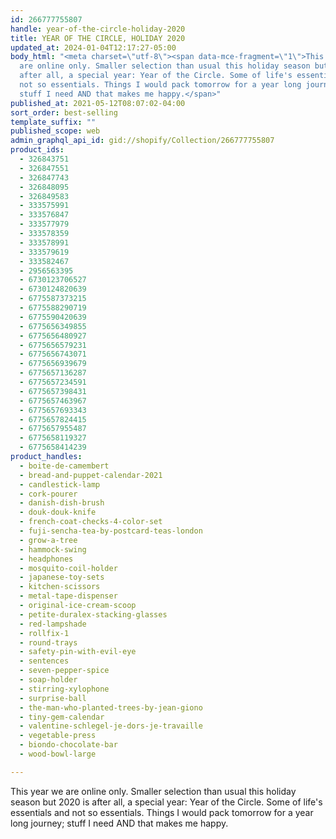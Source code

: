 ```yaml
---
id: 266777755807
handle: year-of-the-circle-holiday-2020
title: YEAR OF THE CIRCLE, HOLIDAY 2020
updated_at: 2024-01-04T12:17:27-05:00
body_html: "<meta charset=\"utf-8\"><span data-mce-fragment=\"1\">This year we
  are online only. Smaller selection than usual this holiday season but 2020 is
  after all, a special year: Year of the Circle. Some of life's essentials and
  not so essentials. Things I would pack tomorrow for a year long journey;
  stuff I need AND that makes me happy.</span>"
published_at: 2021-05-12T08:07:02-04:00
sort_order: best-selling
template_suffix: ""
published_scope: web
admin_graphql_api_id: gid://shopify/Collection/266777755807
product_ids:
  - 326843751
  - 326847551
  - 326847743
  - 326848095
  - 326849583
  - 333575991
  - 333576847
  - 333577979
  - 333578359
  - 333578991
  - 333579619
  - 333582467
  - 2956563395
  - 6730123706527
  - 6730124820639
  - 6775587373215
  - 6775588290719
  - 6775590420639
  - 6775656349855
  - 6775656480927
  - 6775656579231
  - 6775656743071
  - 6775656939679
  - 6775657136287
  - 6775657234591
  - 6775657398431
  - 6775657463967
  - 6775657693343
  - 6775657824415
  - 6775657955487
  - 6775658119327
  - 6775658414239
product_handles:
  - boite-de-camembert
  - bread-and-puppet-calendar-2021
  - candlestick-lamp
  - cork-pourer
  - danish-dish-brush
  - douk-douk-knife
  - french-coat-checks-4-color-set
  - fuji-sencha-tea-by-postcard-teas-london
  - grow-a-tree
  - hammock-swing
  - headphones
  - mosquito-coil-holder
  - japanese-toy-sets
  - kitchen-scissors
  - metal-tape-dispenser
  - original-ice-cream-scoop
  - petite-duralex-stacking-glasses
  - red-lampshade
  - rollfix-1
  - round-trays
  - safety-pin-with-evil-eye
  - sentences
  - seven-pepper-spice
  - soap-holder
  - stirring-xylophone
  - surprise-ball
  - the-man-who-planted-trees-by-jean-giono
  - tiny-gem-calendar
  - valentine-schlegel-je-dors-je-travaille
  - vegetable-press
  - biondo-chocolate-bar
  - wood-bowl-large

---
```


This year we are online only. Smaller selection than usual this holiday season but 2020 is after all, a special year: Year of the Circle. Some of life's essentials and not so essentials. Things I would pack tomorrow for a year long journey; stuff I need AND that makes me happy.